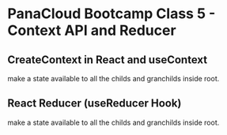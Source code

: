 # PanaCloud Bootcamp Class 5 - Context API and Reducer

## CreateContext in React and useContext
make a state available to all the childs and granchilds inside root.

## React Reducer (useReducer Hook)
make a state available to all the childs and granchilds inside root.

